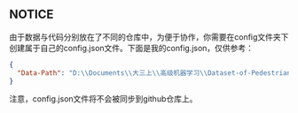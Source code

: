 ## NOTICE
由于数据与代码分别放在了不同的仓库中，为便于协作，你需要在config文件夹下创建属于自己的config.json文件。下面是我的config.json，仅供参考：
```json
{
  "Data-Path": "D:\\Documents\\大三上\\高级机器学习\\Dataset-of-Pedestrian-Dead-Reckoning"
}
```
注意，config.json文件将不会被同步到github仓库上。
